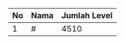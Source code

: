 | No | Nama            | Jumlah Level |
|----|-----------------|--------------|
| 1  | #    |    4510        |
